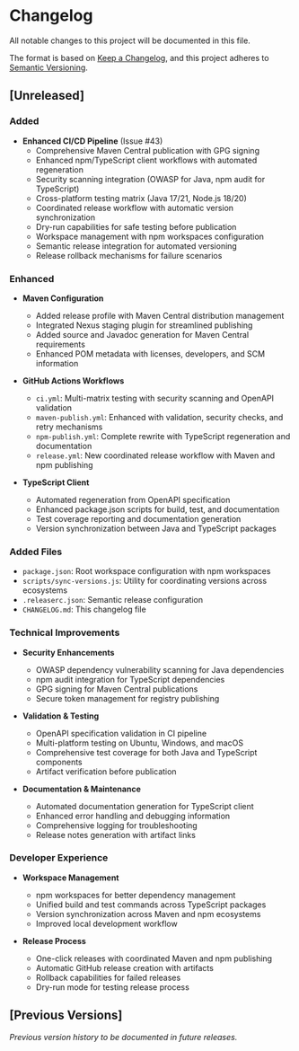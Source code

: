 # Changelog

All notable changes to this project will be documented in this file.

The format is based on [Keep a Changelog](https://keepachangelog.com/en/1.0.0/), and this project
adheres to [Semantic Versioning](https://semver.org/spec/v2.0.0.html).

## [Unreleased]

### Added

- **Enhanced CI/CD Pipeline** (Issue #43)
  - Comprehensive Maven Central publication with GPG signing
  - Enhanced npm/TypeScript client workflows with automated regeneration
  - Security scanning integration (OWASP for Java, npm audit for TypeScript)
  - Cross-platform testing matrix (Java 17/21, Node.js 18/20)
  - Coordinated release workflow with automatic version synchronization
  - Dry-run capabilities for safe testing before publication
  - Workspace management with npm workspaces configuration
  - Semantic release integration for automated versioning
  - Release rollback mechanisms for failure scenarios

### Enhanced

- **Maven Configuration**

  - Added release profile with Maven Central distribution management
  - Integrated Nexus staging plugin for streamlined publishing
  - Added source and Javadoc generation for Maven Central requirements
  - Enhanced POM metadata with licenses, developers, and SCM information

- **GitHub Actions Workflows**

  - `ci.yml`: Multi-matrix testing with security scanning and OpenAPI validation
  - `maven-publish.yml`: Enhanced with validation, security checks, and retry mechanisms
  - `npm-publish.yml`: Complete rewrite with TypeScript regeneration and documentation
  - `release.yml`: New coordinated release workflow with Maven and npm publishing

- **TypeScript Client**
  - Automated regeneration from OpenAPI specification
  - Enhanced package.json scripts for build, test, and documentation
  - Test coverage reporting and documentation generation
  - Version synchronization between Java and TypeScript packages

### Added Files

- `package.json`: Root workspace configuration with npm workspaces
- `scripts/sync-versions.js`: Utility for coordinating versions across ecosystems
- `.releaserc.json`: Semantic release configuration
- `CHANGELOG.md`: This changelog file

### Technical Improvements

- **Security Enhancements**

  - OWASP dependency vulnerability scanning for Java dependencies
  - npm audit integration for TypeScript dependencies
  - GPG signing for Maven Central publications
  - Secure token management for registry publishing

- **Validation & Testing**

  - OpenAPI specification validation in CI pipeline
  - Multi-platform testing on Ubuntu, Windows, and macOS
  - Comprehensive test coverage for both Java and TypeScript components
  - Artifact verification before publication

- **Documentation & Maintenance**
  - Automated documentation generation for TypeScript client
  - Enhanced error handling and debugging information
  - Comprehensive logging for troubleshooting
  - Release notes generation with artifact links

### Developer Experience

- **Workspace Management**

  - npm workspaces for better dependency management
  - Unified build and test commands across TypeScript packages
  - Version synchronization across Maven and npm ecosystems
  - Improved local development workflow

- **Release Process**
  - One-click releases with coordinated Maven and npm publishing
  - Automatic GitHub release creation with artifacts
  - Rollback capabilities for failed releases
  - Dry-run mode for testing release process

## [Previous Versions]

_Previous version history to be documented in future releases._
